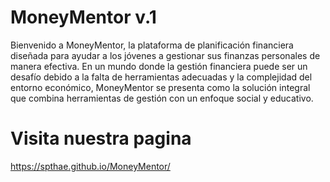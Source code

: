 # MoneyMentor v.1

Bienvenido a MoneyMentor, la plataforma de planificación financiera diseñada para ayudar a los jóvenes a gestionar sus finanzas personales de manera efectiva. En un mundo donde la gestión financiera puede ser un desafío debido a la falta de herramientas adecuadas y la complejidad del entorno económico, MoneyMentor se presenta como la solución integral que combina herramientas de gestión con un enfoque social y educativo.
# Visita nuestra pagina
https://spthae.github.io/MoneyMentor/

